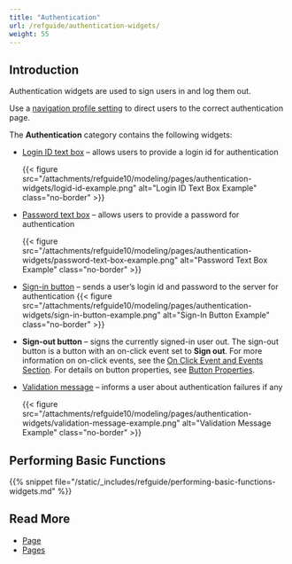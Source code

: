 ```yaml
---
title: "Authentication"
url: /refguide/authentication-widgets/
weight: 55
---
```


## Introduction

Authentication widgets are used to sign users in and log them out. 

Use a [navigation profile setting](/refguide/navigation/#authentication) to direct users to the correct authentication page.

The **Authentication** category contains the following widgets:

* [Login ID text box](/refguide/login-id-text-box/) – allows users to provide a login id for authentication

    {{< figure src="/attachments/refguide10/modeling/pages/authentication-widgets/logid-id-example.png" alt="Login ID Text Box Example" class="no-border" >}}

* [Password text box](/refguide/password-text-box/) – allows users to provide a password for authentication

    {{< figure src="/attachments/refguide10/modeling/pages/authentication-widgets/password-text-box-example.png" alt="Password Text Box Example" class="no-border" >}}

* [Sign-in button](/refguide/sign-in-button/) – sends a user’s login id and password to the server for authentication
    {{< figure src="/attachments/refguide10/modeling/pages/authentication-widgets/sign-in-button-example.png" alt="Sign-In Button Example" class="no-border" >}}

* **Sign-out button** – signs the currently signed-in user out. The sign-out button is a button with an on-click event set to **Sign out**. For more information on on-click events, see the [On Click Event and Events Section](/refguide/on-click-event/). For details on button properties, see [Button Properties](/refguide/button-properties/).

* [Validation message](/refguide/validation-message/) – informs a user about authentication failures if any

    {{< figure src="/attachments/refguide10/modeling/pages/authentication-widgets/validation-message-example.png" alt="Validation Message Example" class="no-border" >}}

## Performing Basic Functions

{{% snippet file="/static/_includes/refguide/performing-basic-functions-widgets.md" %}}

## Read More

* [Page](/refguide/page/)
* [Pages](/refguide/pages/)
